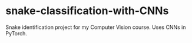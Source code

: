 # snake-classification-with-CNNs
Snake identification project for my Computer Vision course. Uses CNNs in PyTorch.
